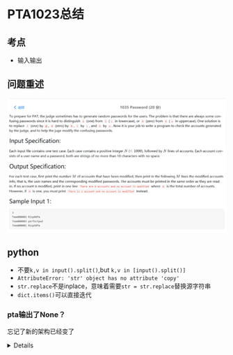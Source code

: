 # PTA1023总结
## 考点
- 输入输出

## 问题重述
![](https://raw.githubusercontent.com/ednow/cloudimg/main/githubio/20210703191842.png)


## python

+ 不要`k,v in input().split()`,but `k,v in [input().split()]`
+ `AttributeError: 'str' object has no attribute 'copy'`
+ `str.replace`不是inplace，意味着需要`str = str.replace`替换源字符串
+ `dict.items()`可以直接迭代

### pta输出了None？
忘记了新的架构已经变了

<details>
    <summary>Details</summary>

![](https://raw.githubusercontent.com/ednow/cloudimg/main/githubio/20210704212308.png)

</details>


